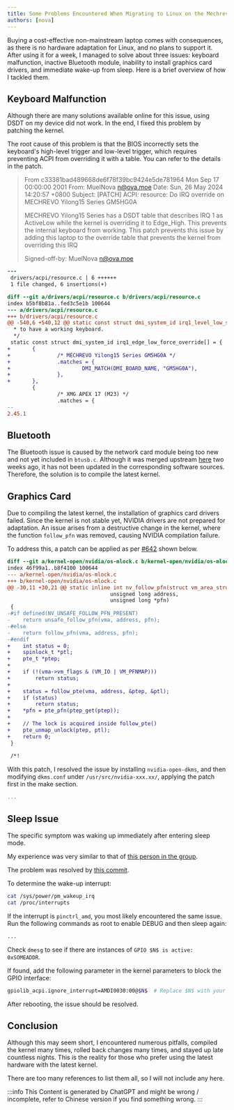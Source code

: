 ```yaml
---
title: Some Problems Encountered When Migrating to Linux on the Mechrevo Yilong 15Pro
authors: [nova]
---
```


Buying a cost-effective non-mainstream laptop comes with consequences, as there is no hardware adaptation for Linux, and no plans to support it. After using it for a week, I managed to solve about three issues: keyboard malfunction, inactive Bluetooth module, inability to install graphics card drivers, and immediate wake-up from sleep. Here is a brief overview of how I tackled them.

<!--truncate-->

## Keyboard Malfunction

Although there are many solutions available online for this issue, using DSDT on my device did not work. In the end, I fixed this problem by patching the kernel.

The root cause of this problem is that the BIOS incorrectly sets the keyboard's high-level trigger and low-level trigger, which requires preventing ACPI from overriding it with a table. You can refer to the details in the patch.

> From c33381bad489668de6f78f39bc9424e5de781964 Mon Sep 17 00:00:00 2001
> From: MuelNova <n@ova.moe>
> Date: Sun, 26 May 2024 14:20:57 +0800
> Subject: [PATCH] ACPI: resource: Do IRQ override on MECHREVO Yilong15 Series
> GM5HG0A
>
> MECHREVO Yilong15 Series has a DSDT table that describes IRQ 1 as ActiveLow while the kernel is overriding it to Edge_High. This prevents the internal keyboard from working. This patch prevents this issue by adding this laptop to the override table that prevents the kernel from overriding this IRQ
>
> Signed-off-by: MuelNova <n@ova.moe>

```diff
---
 drivers/acpi/resource.c | 6 ++++++
 1 file changed, 6 insertions(+)

diff --git a/drivers/acpi/resource.c b/drivers/acpi/resource.c
index b5bf8b81a..fed3c5e1b 100644
--- a/drivers/acpi/resource.c
+++ b/drivers/acpi/resource.c
@@ -540,6 +540,12 @@ static const struct dmi_system_id irq1_level_low_skip_override[] = {
  * to have a working keyboard.
  */
 static const struct dmi_system_id irq1_edge_low_force_override[] = {
+       {
+               /* MECHREVO Yilong15 Series GM5HG0A */
+               .matches = {
+                       DMI_MATCH(DMI_BOARD_NAME, "GM5HG0A"),
+               },
+       },
        {
                /* XMG APEX 17 (M23) */
                .matches = {
-- 
2.45.1
```

## Bluetooth

The Bluetooth issue is caused by the network card module being too new and not yet included in `btusb.c`. Although it was merged upstream [here](https://github.com/torvalds/linux/commit/8c0401b7308cb7f37fb85bb84f6dfd0df749fd43) two weeks ago, it has not been updated in the corresponding software sources. Therefore, the solution is to compile the latest kernel.

## Graphics Card

Due to compiling the latest kernel, the installation of graphics card drivers failed. Since the kernel is not stable yet, NVIDIA drivers are not prepared for adaptation. An issue arises from a destructive change in the kernel, where the function `follow_pfn` was removed, causing NVIDIA compilation failure.

To address this, a patch can be applied as per [#642](https://github.com/NVIDIA/open-gpu-kernel-modules/issues/642#issuecomment-2124213782) shown below.

```diff
diff --git a/kernel-open/nvidia/os-mlock.c b/kernel-open/nvidia/os-mlock.c
index 46f99a1..b8f4100 100644
--- a/kernel-open/nvidia/os-mlock.c
+++ b/kernel-open/nvidia/os-mlock.c
@@ -30,11 +30,21 @@ static inline int nv_follow_pfn(struct vm_area_struct *vma,
                                 unsigned long address,
                                 unsigned long *pfn)
 {
-#if defined(NV_UNSAFE_FOLLOW_PFN_PRESENT)
-    return unsafe_follow_pfn(vma, address, pfn);
-#else
-    return follow_pfn(vma, address, pfn);
-#endif
+    int status = 0;
+    spinlock_t *ptl;
+    pte_t *ptep;
+
+    if (!(vma->vm_flags & (VM_IO | VM_PFNMAP)))
+        return status;
+
+    status = follow_pte(vma, address, &ptep, &ptl);
+    if (status)
+        return status;
+    *pfn = pte_pfn(ptep_get(ptep));
+
+    // The lock is acquired inside follow_pte()
+    pte_unmap_unlock(ptep, ptl);
+    return 0;
 }
 
 /*!
```

With this patch, I resolved the issue by installing `nvidia-open-dkms`, and then modifying `dkms.conf` under `/usr/src/nvidia-xxx.xx/`, applying the patch first in the make section.

```c title=/usr/src/nvidia-xxx.xx/dkms.conf
...
```

## Sleep Issue

The specific symptom was waking up immediately after entering sleep mode.

My experience was very similar to that of [this person in the group](https://bugzilla.kernel.org/show_bug.cgi?id=218829).

The problem was resolved by [this commit](https://lore.kernel.org/all/20221012221028.4817-1-mario.limonciello@amd.com/T/).

To determine the wake-up interrupt:

```bash
cat /sys/power/pm_wakeup_irq
cat /proc/interrupts
```

If the interrupt is `pinctrl_amd`, you most likely encountered the same issue. Run the following commands as root to enable DEBUG and then sleep again:

```bash
...
```

Check `dmesg` to see if there are instances of `GPIO $N$ is active: 0xSOMEADDR`.

If found, add the following parameter in the kernel parameters to block the GPIO interface:

```bash
gpiolib_acpi.ignore_interrupt=AMDI0030:00@$N$  # Replace $N$ with your GPIO interface number
```

After rebooting, the issue should be resolved.

## Conclusion

Although this may seem short, I encountered numerous pitfalls, compiled the kernel many times, rolled back changes many times, and stayed up late countless nights. This is the reality for those who prefer using the latest hardware with the latest kernel.

There are too many references to list them all, so I will not include any here.

:::info
This Content is generated by ChatGPT and might be wrong / incomplete, refer to Chinese version if you find something wrong.
:::

<!-- AI -->
